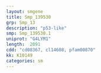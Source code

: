 ```yaml
---
layout: smgene
title: Smp_139530
grp: Smp_13
description: "p53-like"
smp: Smp_139530.1
uniprot: "G4LYM1"
length:  2091
cdd: "cd08367, cl14608, pfam00870"
kk: K10149
categories: sm
---
```

